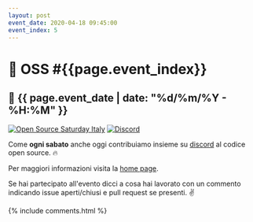```yaml
---
layout: post
event_date: 2020-04-18 09:45:00
event_index: 5
---
```


# 🐧 OSS #{{page.event_index}}

## 📅 {{ page.event_date | date: "%d/%m/%Y - %H:%M" }}

[![Open Source Saturday Italy](https://img.shields.io/badge/Open%20Source%20Saturday-Italy-red)](https://oss-italy.github.io/)
[![Discord](https://img.shields.io/discord/688392679892975619.svg?label=&logo=discord&logoColor=ffffff&color=7389D8&labelColor=6A7EC2)](https://discord.gg/TpEa5Wn)

Come **ogni sabato** anche oggi contribuiamo insieme su
[discord](https://discord.gg/TpEa5Wn) al codice open source. 🔥

Per maggiori informazioni visita la [home page](/).

Se hai partecipato all'evento dicci a cosa hai lavorato con un commento
indicando issue aperti/chiusi e pull request se presenti. ✌

{% include comments.html %}
